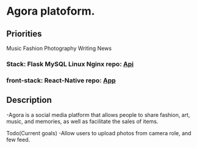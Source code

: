 # Agora platoform.

## Priorities

Music
Fashion
Photography 
Writing
News

### Stack: Flask MySQL Linux Nginx repo: [Api](https://github.com/graemeb52096/agora_api)
### front-stack: React-Native repo: [App](https://github.com/graemeb52096/agora_app)

## Description
-Agora is a social media platform that allows people to share fashion, art, music, and memories, as well as facilitate
the sales of items.

Todo(Current goals)
  -Allow users to upload photos from camera role, and few feed.
  
 
  
